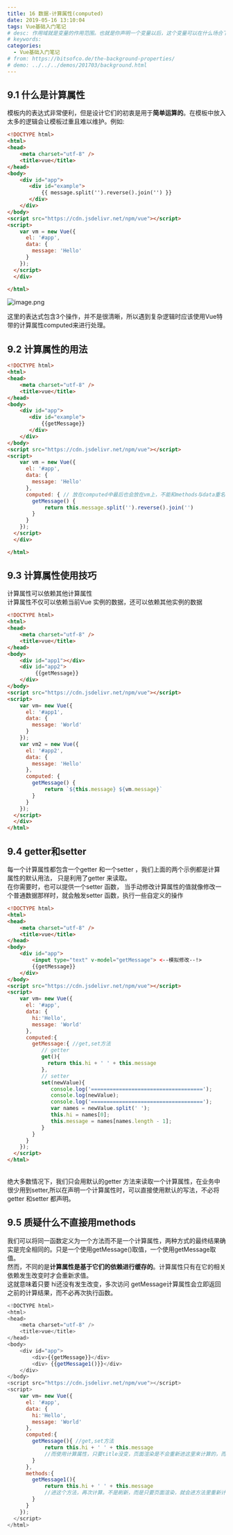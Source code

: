```yaml
---
title: 16 数据-计算属性(computed)
date: 2019-05-16 13:10:04
tags: Vue基础入门笔记
# desc: 作用域就是变量的作用范围。也就是你声明一个变量以后，这个变量可以在什么场合下使用。以前的JavaScript只有全局作用域，和函数作用域。
# keywords: 
categories:
  - Vue基础入门笔记
# from: https://bitsofco.de/the-background-properties/
# demo: ../../../demos/201703/background.html
---
```


## 9.1 什么是计算属性
模板内的表达式非常便利，但是设计它们的初衷是用于**简单运算的**。在模板中放入太多的逻辑会让模板过重且难以维护。例如:
```html
<!DOCTYPE html>
<html>
<head>
    <meta charset="utf-8" />
    <title>vue</title>
</head>
<body>
    <div id="app">
       <div id="example">
           {{ message.split('').reverse().join('') }}
       </div>
    </div>
</body>
<script src="https://cdn.jsdelivr.net/npm/vue"></script> 
<script>
    var vm = new Vue({
      el: '#app',
      data: {
        message: 'Hello'
      }
    });
  </script>
  </div>

</html>
```

![image.png](https://cdn.nlark.com/yuque/0/2019/png/271124/1557891066357-d1d57de9-4042-4703-9111-b54d669c4515.png#align=left&display=inline&height=35&name=image.png&originHeight=70&originWidth=162&size=1943&status=done&width=81)

这里的表达式包含3个操作，并不是很清晰，所以遇到复杂逻辑时应该使用Vue特带的计算属性computed来进行处理。

<a name="4xZcY"></a>
## 9.2 计算属性的用法

```html
<!DOCTYPE html>
<html>
<head>
    <meta charset="utf-8" />
    <title>vue</title>
</head>
<body>
    <div id="app">
       <div id="example">
           {{getMessage}}
       </div>
    </div>
</body>
<script src="https://cdn.jsdelivr.net/npm/vue"></script> 
<script>
    var vm = new Vue({
      el: '#app',
      data: {
        message: 'Hello'
      },
      computed: { // 放在computed中最后也会放在vm上，不能和methods与data重名
        getMessage() {
            return this.message.split('').reverse().join('')
        }
      }
    });
  </script>
  </div>

</html>
```

<a name="uNF1P"></a>
## 9.3 计算属性使用技巧
计算属性可以依赖其他计算属性<br />计算属性不仅可以依赖当前Vue 实例的数据，还可以依赖其他实例的数据

```html
<!DOCTYPE html>
<html>
<head>
    <meta charset="utf-8" />
    <title>vue</title>
</head>
<body>
    <div id="app1"></div>
    <div id="app2">
         {{getMessage}}
    </div>
</body>
<script src="https://cdn.jsdelivr.net/npm/vue"></script> 
<script>
    var vm= new Vue({
      el: '#app1',
      data: {
        message: 'World'
      }
    });
    var vm2 = new Vue({
      el: '#app2',
      data: {
        message: 'Hello'
      },
      computed: { 
        getMessage() {
            return `${this.message} ${vm.message}`
        }
      }
    });
  </script>
  </div>
</html>
```

<a name="4EDMS"></a>
## 9.4 getter和setter
每一个计算属性都包含一个getter 和一个setter ，我们上面的两个示例都是计算属性的默认用法， 只是利用了getter 来读取。<br />在你需要时，也可以提供一个setter 函数， 当手动修改计算属性的值就像修改一个普通数据那样时，就会触发setter 函数，执行一些自定义的操作

```html
<!DOCTYPE html>
<html>
<head>
    <meta charset="utf-8" />
    <title>vue</title>
</head>
<body>
    <div id="app">
        <input type="text" v-model="getMessage"> <--模拟修改--!>
        {{getMessage}}
    </div>
</body>
<script src="https://cdn.jsdelivr.net/npm/vue"></script> 
<script>
    var vm= new Vue({
      el: '#app',
      data: {
        hi:'Hello',
        message: 'World'
      },
      computed:{
        getMessage:{ //get,set方法
           // getter
           get(){
             return this.hi + ' ' + this.message
           },
           // setter
           set(newValue){
              console.log('====================================');
              console.log(newValue);
              console.log('====================================');
              var names = newValue.split(' ');
              this.hi = names[0];
              this.message = names[names.length - 1];
           }
        }
      }
    });
  </script>
</html>
```

<br />绝大多数情况下，我们只会用默认的getter 方法来读取一个计算属性，在业务中很少用到setter,所以在声明一个计算属性时，可以直接使用默认的写法，不必将getter 和setter 都声明。

<a name="ID8m7"></a>
## 9.5 质疑什么不直接用methods
我们可以将同一函数定义为一个方法而不是一个计算属性，两种方式的最终结果确实是完全相同的。只是一个使用getMessage()取值，一个使用getMessage取值。<br />然而，不同的是**计算属性是基于它们的依赖进行缓存的**。计算属性只有在它的相关依赖发生改变时才会重新求值。<br />这就意味着只要 hi还没有发生改变，多次访问 getMessage计算属性会立即返回之前的计算结果，而不必再次执行函数。

```javascript
<!DOCTYPE html>
<html>
<head>
    <meta charset="utf-8" />
    <title>vue</title>
</head>
<body>
    <div id="app">
        <div>{{getMessage}}</div>
        <div> {{getMessage1()}}</div>
    </div>
</body>
<script src="https://cdn.jsdelivr.net/npm/vue"></script> 
<script>
    var vm= new Vue({
      el: '#app',
      data: {
        hi:'Hello',
        message: 'World'
      },
      computed:{
        getMessage(){ //get,set方法
            return this.hi + ' ' + this.message 
            //而使用计算属性，只要title没变，页面渲染是不会重新进这里来计算的，而是使用了缓存。
        }
      },
      methods:{
        getMessage1(){
            return this.hi + ' ' + this.message
            //进这个方法，再次计算。不是刷新，而是只要页面渲染，就会进方法里重新计算。
        }
      }
    });
  </script>
</html>
```

